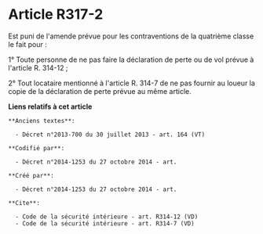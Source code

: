 # Article R317-2

Est puni de l'amende prévue pour les contraventions de la quatrième classe le fait pour : 

1° Toute personne de ne pas faire la déclaration de perte ou de vol prévue à l'article R. 314-12 ; 

2° Tout locataire mentionné à l'article R. 314-7 de ne pas fournir au loueur la copie de la déclaration de perte prévue au
même article.

**Liens relatifs à cet article**

	**Anciens textes**:

	  - Décret n°2013-700 du 30 juillet 2013 - art. 164 (VT)

	**Codifié par**:

	  - Décret n°2014-1253 du 27 octobre 2014 - art.

	**Créé par**:

	  - Décret n°2014-1253 du 27 octobre 2014 - art.

	**Cite**:

	  - Code de la sécurité intérieure - art. R314-12 (VD)
	  - Code de la sécurité intérieure - art. R314-7 (VD)
